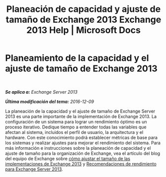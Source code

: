 ﻿---
title: 'Planeación de capacidad y ajuste de tamaño de Exchange 2013 Exchange 2013 Help | Microsoft Docs'
TOCTitle: Planeamiento de la capacidad y el ajuste de tamaño de Exchange 2013
ms:assetid: d9852860-1a4c-4162-83f1-7131432be7d6
ms:mtpsurl: https://technet.microsoft.com/es-es/library/Dn178505(v=EXCHG.150)
ms:contentKeyID: 54652451
ms.date: 04/23/2018
mtps_version: v=EXCHG.150
ms.translationtype: HT
---

# Planeamiento de la capacidad y el ajuste de tamaño de Exchange 2013

 

_**Se aplica a:** Exchange Server 2013_

_**Última modificación del tema:** 2016-12-09_

La planeación de la capacidad y el ajuste de tamaño de Exchange Server 2013 es una parte importante de la implementación de Exchange 2013. La configuración de un sistema para lograr un rendimiento óptimo es un proceso iterativo. Dedique tiempo a entender todas las variables que afectan al sistema, incluidos el perfil de usuario, la arquitectura y el hardware. Con este conocimiento podrá establecer métricas de base para los sistemas y realizar ajustes para mejorar el rendimiento del sistema. Para más información e instrucciones sobre la planeación de capacidad y el ajuste de tamaño para la organización de Exchange, vea el artículo del blog del equipo de Exchange sobre [cómo ajustar el tamaño de las implementaciones de Exchange 2013](https://go.microsoft.com/fwlink/p/?linkid=301990) y [Recomendaciones de rendimiento para Exchange Server 2013](exchange-server-2013-performance-recommendations-exchange-2013-help.md).

